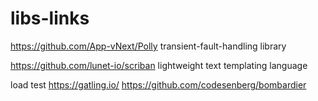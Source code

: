 # libs-links
https://github.com/App-vNext/Polly transient-fault-handling library

https://github.com/lunet-io/scriban lightweight text templating language

load test
https://gatling.io/
https://github.com/codesenberg/bombardier
